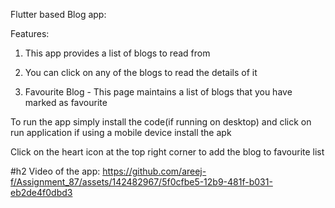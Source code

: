 Flutter based Blog app:

Features:
1.  This app provides a list of blogs to read from






2.  You can click on any of the blogs to read the details of it
3.  Favourite Blog - This page maintains a list of blogs that you have marked as favourite

To run the app simply install the code(if running on desktop) and click on run application
if using a mobile device install the apk

Click on the heart icon at the top right corner to add the blog to favourite list

#h2 Video of the app:
https://github.com/areej-f/Assignment_87/assets/142482967/5f0cfbe5-12b9-481f-b031-eb2de4f0dbd3

